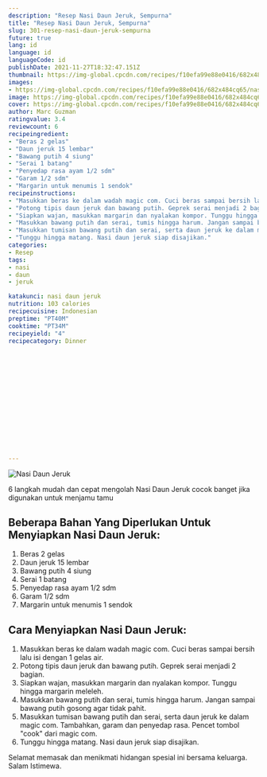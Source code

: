 ```yaml
---
description: "Resep Nasi Daun Jeruk, Sempurna"
title: "Resep Nasi Daun Jeruk, Sempurna"
slug: 301-resep-nasi-daun-jeruk-sempurna
future: true
lang: id
language: id
languageCode: id
publishDate: 2021-11-27T18:32:47.151Z 
thumbnail: https://img-global.cpcdn.com/recipes/f10efa99e88e0416/682x484cq65/nasi-daun-jeruk-foto-resep-utama.webp
images:
- https://img-global.cpcdn.com/recipes/f10efa99e88e0416/682x484cq65/nasi-daun-jeruk-foto-resep-utama.webp
image: https://img-global.cpcdn.com/recipes/f10efa99e88e0416/682x484cq65/nasi-daun-jeruk-foto-resep-utama.webp
cover: https://img-global.cpcdn.com/recipes/f10efa99e88e0416/682x484cq65/nasi-daun-jeruk-foto-resep-utama.webp
author: Marc Guzman
ratingvalue: 3.4
reviewcount: 6
recipeingredient:
- "Beras 2 gelas"
- "Daun jeruk 15 lembar"
- "Bawang putih 4 siung"
- "Serai 1 batang"
- "Penyedap rasa ayam 1/2 sdm"
- "Garam 1/2 sdm"
- "Margarin untuk menumis 1 sendok"
recipeinstructions:
- "Masukkan beras ke dalam wadah magic com. Cuci beras sampai bersih lalu isi dengan 1 gelas air."
- "Potong tipis daun jeruk dan bawang putih. Geprek serai menjadi 2 bagian."
- "Siapkan wajan, masukkan margarin dan nyalakan kompor. Tunggu hingga margarin meleleh."
- "Masukkan bawang putih dan serai, tumis hingga harum. Jangan sampai bawang putih gosong agar tidak pahit."
- "Masukkan tumisan bawang putih dan serai, serta daun jeruk ke dalam magic com. Tambahkan, garam dan penyedap rasa. Pencet tombol &#34;cook&#34; dari magic com."
- "Tunggu hingga matang. Nasi daun jeruk siap disajikan."
categories:
- Resep
tags:
- nasi
- daun
- jeruk

katakunci: nasi daun jeruk 
nutrition: 103 calories
recipecuisine: Indonesian
preptime: "PT40M"
cooktime: "PT34M"
recipeyield: "4"
recipecategory: Dinner


     
    
    
    
    
    
    
    
    
    
    
      
    
---
```



![Nasi Daun Jeruk](https://img-global.cpcdn.com/recipes/f10efa99e88e0416/682x484cq65/nasi-daun-jeruk-foto-resep-utama.webp)

6 langkah mudah dan cepat mengolah  Nasi Daun Jeruk cocok banget jika digunakan untuk menjamu tamu

<!--inarticleads1-->

## Beberapa Bahan Yang Diperlukan Untuk Menyiapkan Nasi Daun Jeruk:

1. Beras 2 gelas
1. Daun jeruk 15 lembar
1. Bawang putih 4 siung
1. Serai 1 batang
1. Penyedap rasa ayam 1/2 sdm
1. Garam 1/2 sdm
1. Margarin untuk menumis 1 sendok



<!--inarticleads2-->

## Cara Menyiapkan Nasi Daun Jeruk:

1. Masukkan beras ke dalam wadah magic com. Cuci beras sampai bersih lalu isi dengan 1 gelas air.
1. Potong tipis daun jeruk dan bawang putih. Geprek serai menjadi 2 bagian.
1. Siapkan wajan, masukkan margarin dan nyalakan kompor. Tunggu hingga margarin meleleh.
1. Masukkan bawang putih dan serai, tumis hingga harum. Jangan sampai bawang putih gosong agar tidak pahit.
1. Masukkan tumisan bawang putih dan serai, serta daun jeruk ke dalam magic com. Tambahkan, garam dan penyedap rasa. Pencet tombol &#34;cook&#34; dari magic com.
1. Tunggu hingga matang. Nasi daun jeruk siap disajikan.




Selamat memasak dan menikmati hidangan spesial ini bersama keluarga. Salam Istimewa.

